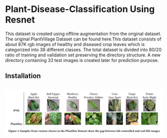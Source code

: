 # Plant-Disease-Classification Using Resnet
This dataset is created using offline augmentation from the original dataset. The original PlantVillage Dataset can be found here.This dataset consists of about 87K rgb images of healthy and diseased crop leaves which is categorized into 38 different classes. The total dataset is divided into 80/20 ratio of training and validation set preserving the directory structure. A new directory containing 33 test images is created later for prediction purpose.


## Installation
```!pip install torchsummary
```

![Plantdoc Examples](PlantDoc_Examples.png)
